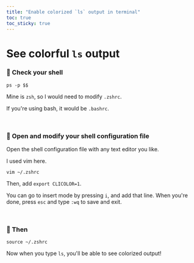 ```yaml
---
title: "Enable colorized `ls` output in terminal"
toc: true
toc_sticky: true
---
```

# See colorful `ls` output

### 📌 Check your shell
`ps -p $$`

Mine is `zsh`, so I would need to modify `.zshrc`.

If you're using bash, it would be `.bashrc`.

<br>

### 📌 Open and modify your shell configuration file

Open the shell configuration file with any text editor you like.

I used vim here.

`vim ~/.zshrc`

Then, add `export CLICOLOR=1`.

You can go to insert mode by pressing `i`, and add that line. When you're done, press `esc` and type `:wq` to save and exit.

<br>

### 📌 Then
`source ~/.zshrc`

Now when you type `ls`, you'll be able to see colorized output!